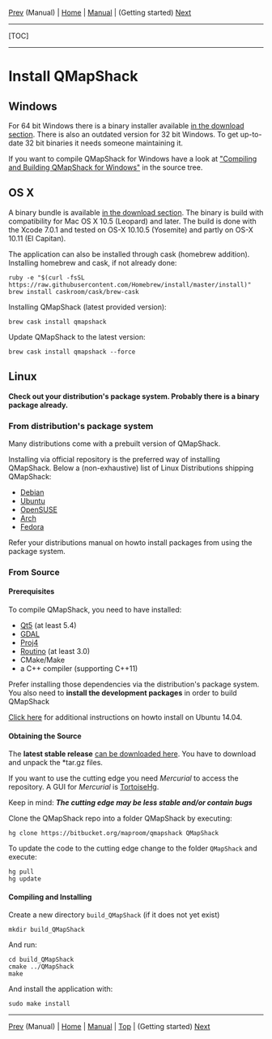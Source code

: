 [Prev](DocMain) (Manual) | [Home](Home) | [Manual](DocMain) | (Getting started) [Next](DocGettingStarted)
- - -
[TOC]
- - -

# Install QMapShack

## Windows

For 64 bit Windows there is a binary installer available [in the download section](https://bitbucket.org/maproom/qmapshack/downloads).
There is also an outdated version for 32 bit Windows. To get up-to-date 32 bit binaries it needs someone maintaining it.

If you want to compile QMapShack for Windows have a look at ["Compiling and Building QMapShack for Windows"](BuildWindowsVisualStudio) in the source tree.

## OS X

A binary bundle is available [in the download section](https://bitbucket.org/maproom/qmapshack/downloads).
The binary is build with compatibility for Mac OS X 10.5 (Leopard) and later. The build is done with the Xcode 7.0.1 and tested on OS-X 10.10.5 (Yosemite) and partly on OS-X 10.11 (El Capitan).

The application can also be installed through cask (homebrew addition).
Installing homebrew and cask, if not already done: 

    ruby -e "$(curl -fsSL https://raw.githubusercontent.com/Homebrew/install/master/install)"
    brew install caskroom/cask/brew-cask

Installing QMapShack (latest provided version):

    brew cask install qmapshack

Update QMapShack to the latest version:

    brew cask install qmapshack --force 
   
## Linux

**Check out your distribution's package system. Probably there is a binary package already.**


### From distribution's package system

Many distributions come with a prebuilt version of QMapShack.

Installing via official repository is the preferred way of installing QMapShack.
Below a (non-exhaustive) list of Linux Distributions shipping QMapShack:

* [Debian](https://packages.debian.org/testing/qmapshack)
* [Ubuntu](http://packages.ubuntu.com/xenial/qmapshack)
* [OpenSUSE](https://software.opensuse.org/package/qmapshack)
* [Arch](https://aur.archlinux.org/packages/qmapshack/)
* [Fedora](https://admin.fedoraproject.org/pkgdb/package/rpms/qmapshack/)

Refer your distributions manual on howto install packages from using the package system.

### From Source

#### Prerequisites

To compile QMapShack, you need to have installed:

* [Qt5](https://www.qt.io/) (at least 5.4)
* [GDAL](http://www.gdal.org/)
* [Proj4](https://github.com/OSGeo/proj.4/wiki)
* [Routino](http://www.routino.org/) (at least 3.0)
* CMake/Make
* a C++ compiler (supporting C++11)

Prefer installing those dependencies via the distribution's package system.
You also need to **install the development packages** in order to build QMapShack

[Click here](Ubuntu-14.04-HowTo) for additional instructions on howto install on Ubuntu 14.04.

#### Obtaining the Source

The **latest stable release** [can be downloaded here](https://bitbucket.org/maproom/qmapshack/downloads).
You have to download and unpack the \*tar.gz files.

If you want to use the cutting edge you need _Mercurial_ to access the repository.
A GUI for _Mercurial_ is [TortoiseHg](http://tortoisehg.bitbucket.org/).

Keep in mind: **_The cutting edge may be less stable and/or contain bugs_**

Clone the QMapShack repo into a folder QMapShack by executing:

    hg clone https://bitbucket.org/maproom/qmapshack QMapShack

To update the code to the cutting edge change to the folder `QMapShack` and execute:

    hg pull
    hg update

#### Compiling and Installing

Create a new directory `build_QMapShack` (if it does not yet exist)

    mkdir build_QMapShack

And run:

    cd build_QMapShack
    cmake ../QMapShack
    make


And install the application with:

    sudo make install

- - -
[Prev](DocMain) (Manual) | [Home](Home) | [Manual](DocMain) | [Top](#) | (Getting started) [Next](DocGettingStarted)
